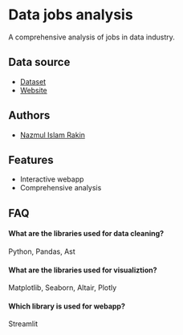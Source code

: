 
# Data jobs analysis

A comprehensive analysis of jobs in data industry.


## Data source

 - [Dataset](https://huggingface.co/datasets/lukebarousse/data_jobs)
 - [Website](https://data-job-analysis-qd7ylwtpg74mchfed3lnfu.streamlit.app/)

 


## Authors

- [Nazmul Islam Rakin](https://github.com/rakinnir)




## Features

- Interactive webapp
- Comprehensive analysis


## FAQ

#### What are the libraries used for data cleaning?

Python, Pandas, Ast 

#### What are the libraries used for visualiztion?

Matplotlib, Seaborn, Altair, Plotly

#### Which library is used for webapp?

Streamlit

